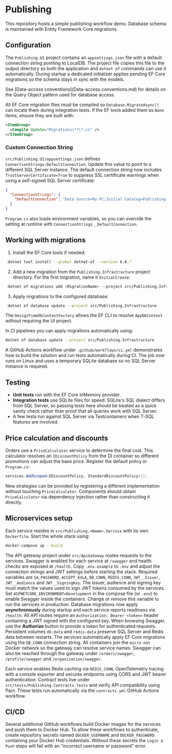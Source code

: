 # Publishing

This repository hosts a simple publishing workflow demo. Database schema is maintained with Entity Framework Core migrations.

## Configuration

The `Publishing.UI` project contains an `appsettings.json` file with a default connection string pointing to LocalDB.  The project file copies this file to the output directory so both the application and `dotnet ef` commands can use it automatically. During startup a dedicated initializer applies pending EF Core migrations so the schema stays in sync with the models.

See [Data-access conventions](Data-access conventions.md) for details on the Query Object pattern used for database access.

All EF Core migration files must be compiled so `Database.MigrateAsync()` can locate them during integration tests. If the EF tools added them as `None` items, ensure they are built with:

```xml
<ItemGroup>
  <Compile Update="Migrations\**\*.cs" />
</ItemGroup>
```

### Custom Connection String

`src/Publishing.UI/appsettings.json` defines `ConnectionStrings:DefaultConnection`. Update this value to point to a different SQL Server instance. The default connection string now includes `TrustServerCertificate=True` to suppress SSL certificate warnings when using a self-signed SQL Server certificate:

```json
{
  "ConnectionStrings": {
    "DefaultConnection": "Data Source=My-PC;Initial Catalog=Publishing;Integrated Security=true;TrustServerCertificate=True"
  }
}
```

`Program.cs` also loads environment variables, so you can override the setting at runtime with `ConnectionStrings__DefaultConnection`.

## Working with migrations

1. Install the EF Core tools if needed:

```bash
 dotnet tool install --global dotnet-ef --version 6.0.*
```

2. Add a new migration from the `Publishing.Infrastructure` project directory. For the first migration, name it `InitialCreate`:

```bash
 dotnet ef migrations add <MigrationName> --project src/Publishing.Infrastructure --output-dir Migrations
```

3. Apply migrations to the configured database:

```bash
 dotnet ef database update --project src/Publishing.Infrastructure
```

The `DesignTimeDbContextFactory` allows the EF CLI to resolve `AppDbContext` without requiring the UI project.

In CI pipelines you can apply migrations automatically using:

```bash
dotnet ef database update --project src/Publishing.Infrastructure
```

A GitHub Actions workflow under `.github/workflows/ci.yml` demonstrates how to build the solution and run tests automatically during CI.
The job now runs on Linux and uses a temporary SQLite database so no SQL Server instance is required.

## Testing

* **Unit tests** run with the EF Core InMemory provider.
* **Integration tests** use SQLite files for speed. SQLite's SQL dialect differs
  from SQL Server, so passing tests here should be treated as a quick sanity
  check rather than proof that all queries work with SQL Server.
* A few tests run against SQL Server via Testcontainers when T-SQL features are involved.

## Price calculation and discounts

Orders use a `PriceCalculator` service to determine the final cost. This calculator resolves an `IDiscountPolicy` from the DI container so different promotions can adjust the base price. Register the default policy in `Program.cs`:

```csharp
services.AddScoped<IDiscountPolicy, StandardDiscountPolicy>();
```

New strategies can be provided by registering a different implementation without touching `PriceCalculator`.
Components should obtain `PriceCalculator` via dependency injection rather than constructing it directly.


## Microservices setup

Each service resides in `src/Publishing.<Name>.Service` with its own `Dockerfile`.
Start the whole stack using:

```bash
docker-compose up --build
```

The API gateway project under `src/ApiGateway` routes requests to the services. Swagger is enabled for each service at `/swagger` and health checks are exposed at `/health`.
Copy `.env.example` to `.env` and adjust the connection strings and JWT settings before starting the stack. Required variables are `SA_PASSWORD`, `ACCEPT_EULA`, `DB_CONN`, `REDIS_CONN`, `JWT__Issuer`, `JWT__Audience` and `JWT__SigningKey`.
The issuer, audience and signing key must match the values used to sign JWT tokens consumed by the services.
Set `ASPNETCORE_ENVIRONMENT=Development` in the compose file (or `.env`) to enable Swagger inside the containers. Change or remove this variable to run the services in production.
Database migrations now apply **asynchronously** during startup and each service reports readiness via `/health`.
All API routes require an `Authorization: Bearer <token>` header containing a JWT signed with the configured key.
When browsing Swagger, use the **Authorize** button to provide a token for authenticated requests.
Persistent volumes `db-data` and `redis-data` preserve SQL Server and Redis data between restarts. The services automatically apply EF Core migrations using the `DB_CONN` connection string. All containers join the `micro-net` Docker network so the gateway can resolve service names. Swagger can also be reached through the gateway under `/orders/swagger`, `/profile/swagger` and `/organization/swagger`.

Each service enables Redis caching via `REDIS_CONN`, OpenTelemetry tracing with a console exporter and secures endpoints using CORS and JWT bearer authentication. Contract tests live under `src/tests/Publishing.Contracts.Tests` and verify API compatibility using Pact. These tests run automatically via the `contracts.yml` GitHub Actions workflow.

## CI/CD

Several additional GitHub workflows build Docker images for the services and push
them to Docker Hub. To allow these workflows to authenticate, create repository
secrets named `DOCKER_USERNAME` and `DOCKER_PASSWORD` containing your Docker Hub
credentials. Without these secrets the `Login & Push` steps will fail with an
"incorrect username or password" error.
